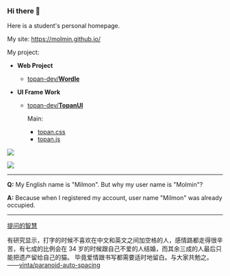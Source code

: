 ### Hi there 👋

Here is a student's personal homepage.

My site: <https://molmin.github.io/>

My project:

<!-- - **Web Site Systems**
  - [**Milmon Page**](https://github.com/Molmin/Milmon-Page) (Building...)
    
    Example Site: <https://molmin.github.io/> -->

<!-- - **Games**
  - [**MilGet**](https://github.com/Molmin/MilGet) (Building...)
    
    Play it: <https://molmin.github.io/games/milget/> -->

- **Web Project**
  - [topan-dev/**Wordle**](https://github.com/topan-dev/wordle.git)
  
- **UI Frame Work**
  - [topan-dev/**TopanUI**](https://github.com/topan-dev/TopanUI.git)
    
    Main: 
    - [topan.css](https://topan-dev.github.io/TopanUI/topan.css)
    - [topan.js](https://topan-dev.github.io/TopanUI/topan.js)

[![](https://github-readme-stats.vercel.app/api?username=Molmin&show_icons=true)](https://molmin.github.io/)

[![](https://github-readme-stats.vercel.app/api/top-langs/?username=Molmin&layout=compact&show_icons=true)](https://molmin.github.io/)

---

**Q:** My English name is "Milmon". But why my user name is "Molmin"?

**A:** Because when I registered my account, user name "Milmon" was already occupied.

---

[提问的智慧](https://github.com/ryanhanwu/How-To-Ask-Questions-The-Smart-Way/blob/main/README-zh_CN.md)

有研究显示，打字的时候不喜欢在中文和英文之间加空格的人，感情路都走得很辛苦，有七成的比例会在 34 岁的时候跟自己不爱的人结婚，而其余三成的人最后只能把遗产留给自己的猫。 毕竟爱情跟书写都需要适时地留白。与大家共勉之。——[vinta/paranoid-auto-spacing](https://github.com/vinta/pangu.js)
